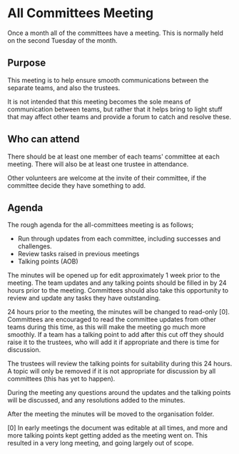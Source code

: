 # All Committees Meeting

Once a month all of the committees have a meeting.
This is normally held on the second Tuesday of the month.

## Purpose

This meeting is to help ensure smooth communications between the separate teams, and also the trustees.

It is not intended that this meeting becomes the sole means of communication between teams, but rather that it helps bring to light stuff that may affect other teams and provide a forum to catch and resolve these.

## Who can attend

There should be at least one member of each teams' committee at each meeting.
There will also be at least one trustee in attendance.

Other volunteers are welcome at the invite of their committee, if the committee decide they have something to add.

## Agenda

The rough agenda for the all-committees meeting is as follows;
* Run through updates from each committee, including successes and challenges.
* Review tasks raised in previous meetings
* Talking points (AOB)

The minutes will be opened up for edit approximately 1 week prior to the meeting.
The team updates and any talking points should be filled in by 24 hours prior to the meeting.
Committees should also take this opportunity to review and update any tasks they have outstanding.

24 hours prior to the meeting, the minutes will be changed to read-only [0].
Committees are encouraged to read the committee updates from other teams during this time, as this will make the meeting go much more smoothly.
If a team has a talking point to add after this cut off they should raise it to the trustees, who will add it if appropriate and there is time for discussion.

The trustees will review the talking points for suitability during this 24 hours.
A topic will only be removed if it is not appropriate for discussion by all committees (this has yet to happen).

During the meeting any questions around the updates and the talking points will be discussed, and any resolutions added to the minutes.

After the meeting the minutes will be moved to the organisation folder.

[0] In early meetings the document was editable at all times, and more and more talking points kept getting added as the meeting went on. This resulted in a very long meeting, and going largely out of scope.
